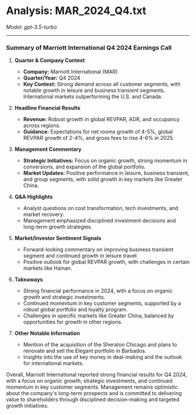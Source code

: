 # Analysis: MAR_2024_Q4.txt

*Model: gpt-3.5-turbo*

---

### Summary of Marriott International Q4 2024 Earnings Call

1. **Quarter & Company Context**
   - **Company:** Marriott International (MAR)
   - **Quarter/Year:** Q4 2024
   - **Key Context:** Strong demand across all customer segments, with notable growth in leisure and business transient segments. International markets outperforming the U.S. and Canada.

2. **Headline Financial Results**
   - **Revenue:** Robust growth in global REVPAR, ADR, and occupancy across regions.
   - **Guidance:** Expectations for net rooms growth of 4-5%, global REVPAR growth of 2-4%, and gross fees to rise 4-6% in 2025.

3. **Management Commentary**
   - **Strategic Initiatives:** Focus on organic growth, strong momentum in conversions, and expansion of the global portfolio.
   - **Market Updates:** Positive performance in leisure, business transient, and group segments, with solid growth in key markets like Greater China.

4. **Q&A Highlights**
   - Analyst questions on cost transformation, tech investments, and market recovery.
   - Management emphasized disciplined investment decisions and long-term growth strategies.

5. **Market/Investor Sentiment Signals**
   - Forward-looking commentary on improving business transient segment and continued growth in leisure travel.
   - Positive outlook for global REVPAR growth, with challenges in certain markets like Hainan.

6. **Takeaways**
   - Strong financial performance in 2024, with a focus on organic growth and strategic investments.
   - Continued momentum in key customer segments, supported by a robust global portfolio and loyalty program.
   - Challenges in specific markets like Greater China, balanced by opportunities for growth in other regions.

7. **Other Notable Information**
   - Mention of the acquisition of the Sheraton Chicago and plans to renovate and sell the Elegant portfolio in Barbados.
   - Insights into the use of key money in deal-making and the outlook for international markets.

Overall, Marriott International reported strong financial results for Q4 2024, with a focus on organic growth, strategic investments, and continued momentum in key customer segments. Management remains optimistic about the company's long-term prospects and is committed to delivering value to shareholders through disciplined decision-making and targeted growth initiatives.